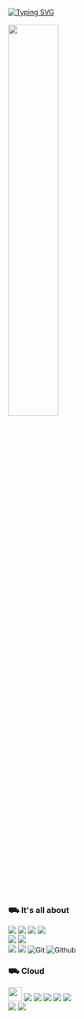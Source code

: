 <!-- ![header](https://capsule-render.vercel.app/api?type=waving&color=gradient&height=80&animation=fadeIn&section=footer) -->
<!-- <img src="https://media.tenor.com/WW_fh9G_5K8AAAAd/excited-crazy.gif" width="25%" /><br /> -->
<!-- [![Typing SVG](https://readme-typing-svg.herokuapp.com?font=DotGothic16&weight=900&size=12&pause=1000&color=33FF33&vCenter=true&repeat=false&width=435&lines=Let's+get+ready+to+Rumble)](https://git.io/typing-svg)<br /> -->
[![Typing SVG](https://readme-typing-svg.herokuapp.com?font=DotGothic16&weight=900&size=12&pause=1000&color=33FF33&background=1A1B27&center=true&vCenter=true&repeat=false&width=200&height=32&lines=%3CLetsGetReadyToRumble+%2F%3E)](https://git.io/typing-svg)<br /><br />
<img src="https://github-readme-stats.vercel.app/api?username=devlkhkr&theme=tokyonight&show_icons=true" width="45%"/>
### &#9951; It's all about
<span><img src="https://img.shields.io/badge/TypeScript-007ACC?style=for-the-badge&logo=typescript&logoColor=white"></span>
<span><img src="https://img.shields.io/badge/-React-23F7DF1E?style=for-the-badge&logo=React&logoColor=white&color=61DAFB"></span>
<span><img src="https://img.shields.io/badge/-Redux-23F7DF1E?style=for-the-badge&logo=Redux&logoColor=white&color=764abc"></span>
<span><img src="https://img.shields.io/badge/-Next.js-23F7DF1E?style=for-the-badge&logo=Next.js&logoColor=white&color=000000"></span>
<br />
<span><img src="https://img.shields.io/badge/-Sass-23F7DF1E?style=for-the-badge&logo=Sass&logoColor=white&color=cd6699"></span>
<span><img src="https://img.shields.io/badge/-styledComponents-23F7DF1E?style=for-the-badge&logo=styledComponents&logoColor=white&color=f77f02"></span>
<br />
<span><img src="https://img.shields.io/badge/-Node.js-23F7DF1E?style=for-the-badge&logo=Node.js&logoColor=white&color=339933"></span>
<span><img src="https://img.shields.io/badge/-MySQL-23F7DF1E?style=for-the-badge&logo=MySQL&logoColor=white&color=4479A1"></span>
<span>![Git](https://img.shields.io/badge/Git-F05032?style=for-the-badge&logo=Git&logoColor=white)</span>
<span>![Github](https://img.shields.io/badge/GitHub-181717?style=for-the-badge&logo=GitHub&logoColor=white)</span>
<!-- <img src="https://img.shields.io/badge/github-181717?style=for-the-badge&logo=github&logoColor=white"> -->
<!-- <img src="https://img.shields.io/badge/vue.js-4FC08D?style=for-the-badge&logo=vue.js&logoColor=white"> -->

### &#9951; Cloud
<span><img src="https://cdn.icon-icons.com/icons2/2407/PNG/512/aws_icon_146074.png" height="28" /></span>
<span><img src="https://img.shields.io/badge/RDS-333333?style=for-the-badge&logo=aws&logoColor=white"></span>
<span><a href="https://aws.amazon.com/ko/pm/ec2/?trk=e9a2f9ee-ef65-4cd7-8a3c-6778317fa9a1&sc_channel=ps&ef_id=CjwKCAjwov6hBhBsEiwAvrvN6E59emzehZmHNRjNKRbX5SELIkL2xCy0o4LoBCuhxWZIxP3b18ExFxoC7n0QAvD_BwE:G:s&s_kwcid=AL!4422!3!654166519560!e!!g!!aws%20ec2!19937604445!150835984027"><img src="https://img.shields.io/badge/EC2-333333?style=for-the-badge&logo=aws&logoColor=white"></a></span>
<span><img src="https://img.shields.io/badge/S3-333333?style=for-the-badge&logo=aws&logoColor=white"></span>
<span><img src="https://img.shields.io/badge/Amplify-333333?style=for-the-badge&logo=aws&logoColor=white"></span>
<span><img src="https://img.shields.io/badge/IAM-333333?style=for-the-badge&logo=aws&logoColor=white"></span>
<br />
<span><img src="https://img.shields.io/badge/-Vercel-23F7DF1E?style=for-the-badge&logo=Vercel&logoColor=white&color=000000"></span>
<span><img src="https://img.shields.io/badge/ChecklyHq-333333?style=for-the-badge&logo=ChecklyHq&logoColor=white"></span>

<!-- ![](https://github-profile-summary-cards.vercel.app/api/cards/profile-details?username=devlkhkr&theme=github_dark) -->

<!-- <div> -->
<!--   <img src="https://github-readme-stats.vercel.app/api/top-langs/?username=devlkhkr&exclude_repo=devlkhkr.github.io&layout=compact&theme=tokyonight" width="45%" /> -->
<!--   <img src="https://github-readme-stats.vercel.app/api?username=devlkhkr&theme=tokyonight&show_icons=true" width="45%"/> -->
<!-- </div> -->

<!-- ![Ashutosh's github activity graph](https://github-readme-activity-graph.cyclic.app/graph?username=devlkhkr&theme=github-compact) -->


<!--
**devlkhkr/devlkhkr** is a ✨ _special_ ✨ repository because its `README.md` (this file) appears on your GitHub profile.

Here are some ideas to get you started:

- 🔭 I’m currently working on ...
- 🌱 I’m currently learning ...
- 👯 I’m looking to collaborate on ...
- 🤔 I’m looking for help with ...
- 💬 Ask me about ...
- 📫 How to reach me: ...
- 😄 Pronouns: ...
- ⚡ Fun fact: ...
-->
 
